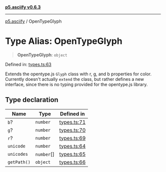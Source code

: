 [**p5.asciify v0.6.3**](../README.md)

***

[p5.asciify](../globals.md) / OpenTypeGlyph

# Type Alias: OpenTypeGlyph

> **OpenTypeGlyph**: `object`

Defined in: [types.ts:63](https://github.com/humanbydefinition/p5-asciify/blob/85ece03d79020f41f143d875767f8fa05495057c/src/lib/types.ts#L63)

Extends the opentype.js `Glyph` class with r, g, and b properties for color.
Currently doesn't actually `extend` the class, but rather defines a new interface, 
since there is no typing provided for the opentype.js library.

## Type declaration

| Name | Type | Defined in |
| ------ | ------ | ------ |
| <a id="b"></a> `b`? | `number` | [types.ts:71](https://github.com/humanbydefinition/p5-asciify/blob/85ece03d79020f41f143d875767f8fa05495057c/src/lib/types.ts#L71) |
| <a id="g"></a> `g`? | `number` | [types.ts:70](https://github.com/humanbydefinition/p5-asciify/blob/85ece03d79020f41f143d875767f8fa05495057c/src/lib/types.ts#L70) |
| <a id="r"></a> `r`? | `number` | [types.ts:69](https://github.com/humanbydefinition/p5-asciify/blob/85ece03d79020f41f143d875767f8fa05495057c/src/lib/types.ts#L69) |
| <a id="unicode"></a> `unicode` | `number` | [types.ts:64](https://github.com/humanbydefinition/p5-asciify/blob/85ece03d79020f41f143d875767f8fa05495057c/src/lib/types.ts#L64) |
| <a id="unicodes"></a> `unicodes` | `number`[] | [types.ts:65](https://github.com/humanbydefinition/p5-asciify/blob/85ece03d79020f41f143d875767f8fa05495057c/src/lib/types.ts#L65) |
| <a id="getpath"></a> `getPath()` | `object` | [types.ts:66](https://github.com/humanbydefinition/p5-asciify/blob/85ece03d79020f41f143d875767f8fa05495057c/src/lib/types.ts#L66) |
